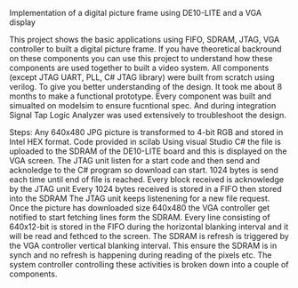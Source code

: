 Implementation of a digital picture frame using DE10-LITE and a VGA display

This project shows the basic applications using FIFO, SDRAM, JTAG, VGA controller to built a digital picture frame.
If you have theoretical backround on these components you can use this project to understand how these components are used together to built a video system.
All components (except JTAG UART, PLL, C# JTAG library) were built from scratch using verilog. To give you better understanding of the design.
It took me about 8 months to make a functional prototype. Every component was built and simualted on modelsim to ensure fucntional spec.
And during integration Signal Tap Logic Analyzer was used extensively to troubleshoot the design. 

Steps:
  Any 640x480 JPG picture is transformed to 4-bit RGB and stored in Intel HEX format. Code provided in scilab
  Using visual Studio C# the file is uploaded to the SDRAM of the DE10-LITE board and this is displayed on the VGA screen.
  The JTAG unit listen for a start code and then send and acknoledge to the C# program so download can start.
  1024 bytes is send each time until end of file is reached. Every block received is acknowledge by the JTAG unit
  Every 1024 bytes received is stored in a FIFO then stored into the SDRAM
  The JTAG unit keeps listenening for a new file request.
  Once the picture has downloaded size 640x480 the VGA controller get notified to start fetching lines form the SDRAM.
  Every line consisting of 640x12-bit is stored in the FIFO during the horizontal blanking interval and it will be read and fethced to the screen.
  The SDRAM is refresh is triggered by the VGA controller vertical blanking interval. This ensure the SDRAM is in synch and no refresh is happening during reading of the pixels etc.
  The system controller controlling these activities is broken down into a couple of components.
